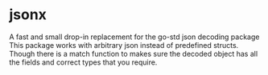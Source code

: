 # jsonx
A fast and small drop-in replacement for the go-std json decoding package
This package works with arbitrary json instead of predefined structs. Though there is a match function to makes sure the decoded object has all the fields and correct types that you require.
